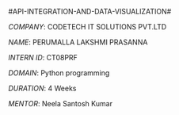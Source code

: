  #API-INTEGRATION-AND-DATA-VISUALIZATION#
 
 *COMPANY*: CODETECH IT SOLUTIONS PVT.LTD
 
 *NAME*: PERUMALLA LAKSHMI PRASANNA
 
 *INTERN ID*: CT08PRF
 
 *DOMAIN*: Python programming
 
 *DURATION*: 4 Weeks
 
 *MENTOR*: Neela Santosh Kumar
